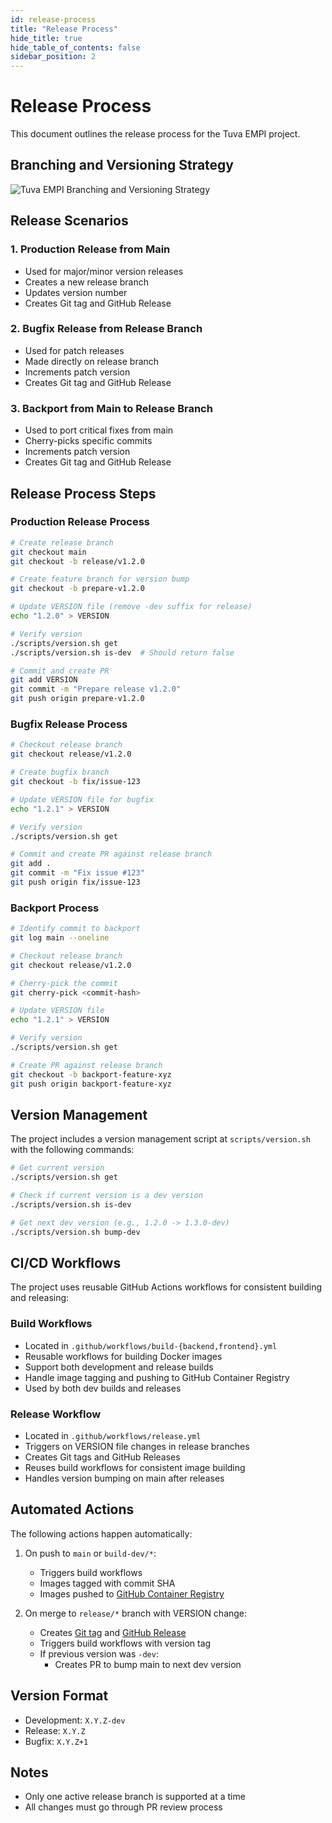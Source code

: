 ```yaml
---
id: release-process
title: "Release Process"
hide_title: true
hide_table_of_contents: false
sidebar_position: 2
---
```


# Release Process

This document outlines the release process for the Tuva EMPI project.

## Branching and Versioning Strategy

![Tuva EMPI Branching and Versioning Strategy](/img/branching-strategy.png)

## Release Scenarios

### 1. Production Release from Main
- Used for major/minor version releases
- Creates a new release branch
- Updates version number
- Creates Git tag and GitHub Release

### 2. Bugfix Release from Release Branch
- Used for patch releases
- Made directly on release branch
- Increments patch version
- Creates Git tag and GitHub Release

### 3. Backport from Main to Release Branch
- Used to port critical fixes from main
- Cherry-picks specific commits
- Increments patch version
- Creates Git tag and GitHub Release

## Release Process Steps

### Production Release Process

```bash
# Create release branch
git checkout main
git checkout -b release/v1.2.0

# Create feature branch for version bump
git checkout -b prepare-v1.2.0

# Update VERSION file (remove -dev suffix for release)
echo "1.2.0" > VERSION

# Verify version
./scripts/version.sh get
./scripts/version.sh is-dev  # Should return false

# Commit and create PR
git add VERSION
git commit -m "Prepare release v1.2.0"
git push origin prepare-v1.2.0
```

### Bugfix Release Process

```bash
# Checkout release branch
git checkout release/v1.2.0

# Create bugfix branch
git checkout -b fix/issue-123

# Update VERSION file for bugfix
echo "1.2.1" > VERSION

# Verify version
./scripts/version.sh get

# Commit and create PR against release branch
git add .
git commit -m "Fix issue #123"
git push origin fix/issue-123
```

### Backport Process

```bash
# Identify commit to backport
git log main --oneline

# Checkout release branch
git checkout release/v1.2.0

# Cherry-pick the commit
git cherry-pick <commit-hash>

# Update VERSION file
echo "1.2.1" > VERSION

# Verify version
./scripts/version.sh get

# Create PR against release branch
git checkout -b backport-feature-xyz
git push origin backport-feature-xyz
```

## Version Management

The project includes a version management script at `scripts/version.sh` with the following commands:

```bash
# Get current version
./scripts/version.sh get

# Check if current version is a dev version
./scripts/version.sh is-dev

# Get next dev version (e.g., 1.2.0 -> 1.3.0-dev)
./scripts/version.sh bump-dev
```

## CI/CD Workflows

The project uses reusable GitHub Actions workflows for consistent building and releasing:

### Build Workflows

- Located in `.github/workflows/build-{backend,frontend}.yml`
- Reusable workflows for building Docker images
- Support both development and release builds
- Handle image tagging and pushing to GitHub Container Registry
- Used by both dev builds and releases

### Release Workflow

- Located in `.github/workflows/release.yml`
- Triggers on VERSION file changes in release branches
- Creates Git tags and GitHub Releases
- Reuses build workflows for consistent image building
- Handles version bumping on main after releases

## Automated Actions

The following actions happen automatically:

1. On push to `main` or `build-dev/*`:
   - Triggers build workflows
   - Images tagged with commit SHA
   - Images pushed to [GitHub Container Registry](https://github.com/orgs/tuva-health/packages)

2. On merge to `release/*` branch with VERSION change:
   - Creates [Git tag](https://github.com/tuva-health/tuva_empi/tags) and [GitHub Release](https://github.com/tuva-health/tuva_empi/releases)
   - Triggers build workflows with version tag
   - If previous version was `-dev`:
     - Creates PR to bump main to next dev version

## Version Format

- Development: `X.Y.Z-dev`
- Release: `X.Y.Z`
- Bugfix: `X.Y.Z+1`

## Notes

- Only one active release branch is supported at a time
- All changes must go through PR review process
